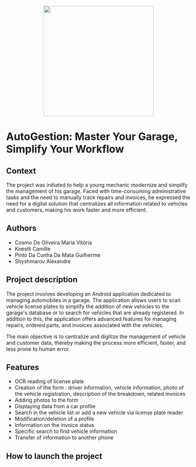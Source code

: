 <p align="center"><img src="https://github.com/user-attachments/assets/f9ad6a23-a775-4614-a62d-c5dde96a19f4" width="300" height="300">

# AutoGestion: Master Your Garage, Simplify Your Workflow </p>

## Context
The project was initiated to help a young mechanic modernize and simplify the management of his garage. Faced with time-consuming administrative tasks and the need to manually track repairs and invoices, he expressed the need for a digital solution that centralizes all information related to vehicles and customers, making his work faster and more efficient.

## Authors
- Cosmo De Oliveira Maria Vitória
- Koestli Camille
- Pinto Da Cunha Da Mata Guilherme
- Shyshmarov Alexandre

## Project description
The project involves developing an Android application dedicated to managing automobiles in a garage. The application allows users to scan vehicle license plates to simplify the addition of new vehicles to the garage's database or to search for vehicles that are already registered. In addition to this, the application offers advanced features for managing repairs, ordered parts, and invoices associated with the vehicles.

The main objective is to centralize and digitize the management of vehicle and customer data, thereby making the process more efficient, faster, and less prone to human error.

## Features
- OCR reading of license plate
- Creation of the form : driver information, vehicle information, photo of the vehicle registration, description of the breakdown, related invoices
- Adding photos to the form
- Displaying data from a car profile
- Search in the vehicle list or add a new vehicle via license plate reader
- Modification/deletion of a profile
- Information on the invoice status
- Specific search to find vehicle information
- Transfer of information to another phone

## How to launch the project

